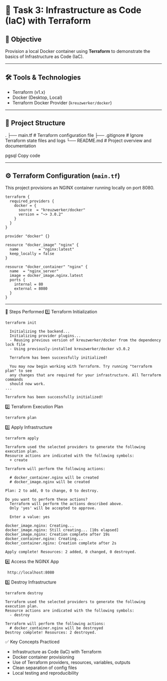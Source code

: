 # 🚀 Task 3: Infrastructure as Code (IaC) with Terraform

## 🧠 Objective

Provision a local Docker container using **Terraform** to demonstrate the basics of Infrastructure as Code (IaC).

---

## 🛠️ Tools & Technologies

- Terraform (v1.x)
- Docker (Desktop, Local)
- Terraform Docker Provider (`kreuzwerker/docker`)

---

## 📂 Project Structure

. ├── main.tf # Terraform configuration file ├── .gitignore # Ignore Terraform state files and logs └── README.md # Project overview and documentation

pgsql
Copy code

---

## ⚙️ Terraform Configuration (`main.tf`)

This project provisions an NGINX container running locally on port 8080.

```hcl
terraform {
  required_providers {
    docker = {
      source  = "kreuzwerker/docker"
      version = "~> 3.0.2"
    }
  }
}

provider "docker" {}

resource "docker_image" "nginx" {
  name         = "nginx:latest"
  keep_locally = false
}

resource "docker_container" "nginx" {
  name  = "nginx_server"
  image = docker_image.nginx.latest
  ports {
    internal = 80
    external = 8080
  }
}
```
---
🧪 Steps Performed
1️⃣ Terraform Initialization
```
terraform init
```
```
  Initializing the backend...
  Initializing provider plugins...
  - Reusing previous version of kreuzwerker/docker from the dependency lock file
  - Using previously-installed kreuzwerker/docker v3.0.2
  
  Terraform has been successfully initialized!
  
  You may now begin working with Terraform. Try running "terraform plan" to see
  any changes that are required for your infrastructure. All Terraform commands
  should now work.
...

Terraform has been successfully initialized!
```
2️⃣ Terraform Execution Plan
```
terraform plan
```

3️⃣ Apply Infrastructure
```
terraform apply
```
```
Terraform used the selected providers to generate the following execution plan.     
Resource actions are indicated with the following symbols:
  + create

Terraform will perform the following actions:

  # docker_container.nginx will be created
  # docker_image.nginx will be created

Plan: 2 to add, 0 to change, 0 to destroy.

Do you want to perform these actions?
  Terraform will perform the actions described above.
  Only 'yes' will be accepted to approve.

  Enter a value: yes

docker_image.nginx: Creating...
docker_image.nginx: Still creating... [10s elapsed]
docker_image.nginx: Creation complete after 19s 
docker_container.nginx: Creating...
docker_container.nginx: Creation complete after 2s 

Apply complete! Resources: 2 added, 0 changed, 0 destroyed.
```

4️⃣ Access the NGINX App
```
 http://localhost:8080
``` 

5️⃣ Destroy Infrastructure
```
terraform destroy
```
```
Terraform used the selected providers to generate the following execution plan.     
Resource actions are indicated with the following symbols:
  - destroy

Terraform will perform the following actions:
  # docker_container.nginx will be destroyed
Destroy complete! Resources: 2 destroyed.
```
✅ Key Concepts Practiced
- Infrastructure as Code (IaC) with Terraform
- Docker container provisioning
- Use of Terraform providers, resources, variables, outputs
- Clean separation of config files
- Local testing and reproducibility

